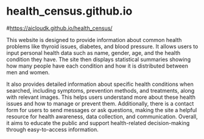 # health_census.github.io
#https://aicloudk.github.io/health_census/


This website is designed to provide information about common health problems like thyroid issues, diabetes, and blood pressure. It allows users to input personal health data such as name, gender, age, and the health condition they have. The site then displays statistical summaries showing how many people have each condition and how it is distributed between men and women.  

It also provides detailed information about specific health conditions when searched, including symptoms, prevention methods, and treatments, along with relevant images. This helps users understand more about these health issues and how to manage or prevent them. Additionally, there is a contact form for users to send messages or ask questions, making the site a helpful resource for health awareness, data collection, and communication. Overall, it aims to educate the public and support health-related decision-making through easy-to-access information.
